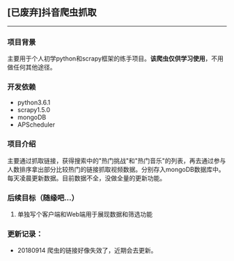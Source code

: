## [已废弃]抖音爬虫抓取

------

### 项目背景
主要用于个人初学python和scrapy框架的练手项目。**该爬虫仅供学习使用**，不用做任何其他途径。

### 开发依赖

 - python3.6.1
 - scrapy1.5.0
 - mongoDB
 - APScheduler

### 项目介绍

主要通过抓取链接，获得搜索中的"热门挑战"和"热门音乐"的列表，再去通过参与人数排序拿出部分比较热门的链接抓取视频数据。分别存入mongoDB数据库中。每天凌晨更新数据。目前数据不全，没做全量的更新功能。

### 后续目标（随缘吧...）

  1. 单独写个客户端和Web端用于展现数据和筛选功能

 ### 更新记录：
 - 20180914
  爬虫的链接好像失效了，近期会去更新。
